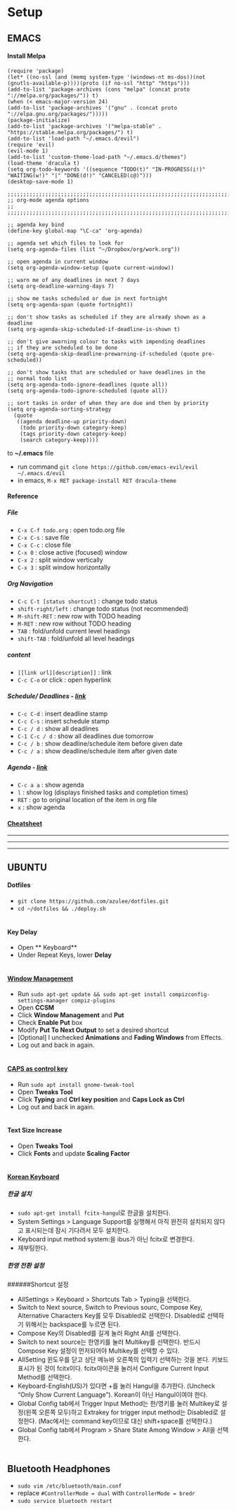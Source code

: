# Setup
## EMACS
#### Install Melpa
```
(require 'package)
(let* ((no-ssl (and (memq system-type '(windows-nt ms-dos))(not (gnutls-available-p))))(proto (if no-ssl "http" "https")))
(add-to-list 'package-archives (cons "melpa" (concat proto "://melpa.org/packages/")) t)
(when (< emacs-major-version 24)
(add-to-list 'package-archives '("gnu" . (concat proto "://elpa.gnu.org/packages/")))))
(package-initialize)
(add-to-list 'package-archives '("melpa-stable" . "https://stable.melpa.org/packages/") t)
(add-to-list 'load-path "~/.emacs.d/evil")
(require 'evil)
(evil-mode 1)
(add-to-list 'custom-theme-load-path "~/.emacs.d/themes")
(load-theme 'dracula t)
(setq org-todo-keywords '((sequence "TODO(t)" "IN-PROGRESS(i!)" "WAITING(w!)" "|" "DONE(d!)" "CANCELED(c@)")))
(desktop-save-mode 1)

;;;;;;;;;;;;;;;;;;;;;;;;;;;;;;;;;;;;;;;;;;;;;;;;;;;;;;;;;;;;;;;;;;;;;;;;;;;;
;; org-mode agenda options                                                ;;
;;;;;;;;;;;;;;;;;;;;;;;;;;;;;;;;;;;;;;;;;;;;;;;;;;;;;;;;;;;;;;;;;;;;;;;;;;;;

;; agenda key bind
(define-key global-map "\C-ca" 'org-agenda)

;; agenda set which files to look for
(setq org-agenda-files (list "~/Dropbox/org/work.org"))

;; open agenda in current window
(setq org-agenda-window-setup (quote current-window))

;; warn me of any deadlines in next 7 days
(setq org-deadline-warning-days 7)

;; show me tasks scheduled or due in next fortnight
(setq org-agenda-span (quote fortnight))

;; don't show tasks as scheduled if they are already shown as a deadline
(setq org-agenda-skip-scheduled-if-deadline-is-shown t)

;; don't give awarning colour to tasks with impending deadlines
;; if they are scheduled to be done
(setq org-agenda-skip-deadline-prewarning-if-scheduled (quote pre-scheduled))

;; don't show tasks that are scheduled or have deadlines in the
;; normal todo list
(setq org-agenda-todo-ignore-deadlines (quote all))
(setq org-agenda-todo-ignore-scheduled (quote all))

;; sort tasks in order of when they are due and then by priority
(setq org-agenda-sorting-strategy
  (quote
   ((agenda deadline-up priority-down)
    (todo priority-down category-keep)
    (tags priority-down category-keep)
    (search category-keep))))
```
to **~/.emacs** file

- run command `git clone https://github.com/emacs-evil/evil ~/.emacs.d/evil`
- in emacs, `M-x RET package-install RET dracula-theme`

#### Reference
##### File
- `C-x C-f todo.org` : open todo.org file
- `C-x C-s` : save file
- `C-x C-c` : close file
- `C-x 0` : close active (focused) window
- `C-x 2` : split window vertically
- `C-x 3` : split window horizontally

##### Org Navigation
- `C-c C-t [status shortcut]` : change todo status
- `shift-right/left` : change todo status (not recommended)
- `M-shift-RET` : new row with TODO heading
- `M-RET` : new row without TODO heading
- `TAB` : fold/unfold current level headings
- `shift-TAB` : fold/unfold all level headings

##### content
- `[[link url][description]]` : link
- `C-c C-o` or click : open hyperlink

##### Schedule/ Deadlines - [link](https://orgmode.org/manual/Inserting-deadline_002fschedule.html)
- `C-c C-d` : insert deadline stamp
- `C-c C-s` : insert schedule stamp
- `C-c / d` : show all deadlines
- `C-1 C-c / d` : show all deadlines due tomorrow
- `C-c / b` : show deadline/schedule item before given date
- `C-c / a` : show deadline/schedule item after given date

##### Agenda - [link](https://orgmode.org/worg/org-tutorials/orgtutorial_dto.html)
- `C-c a a` : show agenda
- `l` : show log (displays finished tasks and completion times)
- `RET` : go to original location of the item in org file
- `x` : show agenda

#### [Cheatsheet](https://emacsclub.github.io/html/org_tutorial.html)






-----------------------------------------------------------------

-----------------------------------------------------------------

-----------------------------------------------------------------














## UBUNTU

#### Dotfiles
- `git clone https://github.com/azulee/dotfiles.git`
- `cd ~/dotfiles && ./deploy.sh`
<br/><br/>

#### Key Delay
- Open ** Keyboard**
- Under Repeat Keys, lower **Delay**
<br/><br/>

#### [Window Management](https://askubuntu.com/questions/22207/quickly-place-a-window-to-another-screen-using-only-the-keyboard)
- Run `sudo apt-get update && sudo apt-get install compizconfig-settings-manager compiz-plugins`
- Open **CCSM**
- Click **Window Management** and **Put**
- Check **Enable Put** box
- Modify **Put To Next Output** to set a desired shortcut
- [Optional] I unchecked **Animations** and **Fading Windows** from Effects.
- Log out and back in again.
<br/><br/>

#### [CAPS as control key](https://askubuntu.com/questions/969053/map-caps-lock-to-control-on-ubuntu-17-10)
- Run `sudo apt install gnome-tweak-tool`
- Open **Tweaks Tool**
- Click **Typing** and **Ctrl key position** and **Caps Lock as Ctrl**
- Log out and back in again.
<br/><br/>

#### Text Size Increase
- Open **Tweaks Tool**
- Click **Fonts** and update **Scaling Factor**
<br/><br/>

#### [Korean Keyboard](http://hochulshin.com/ubuntu-1604-hangul/)
##### 한글 설치
- `sudo apt-get install fcitx-hangu`l로 한글을 설치한다.
- System Settings > Language Support를 실행해서 아직 완전히 설치되지 않다고 표시되는데 잠시 기다려서 모두 설치한다.
- Keyboard input method system:을 ibus가 아닌 fcitx로 변경한다.
- 재부팅한다.
##### 한영 전환 설정
######Shortcut 설정
- AllSettings > Keyboard > Shortcuts Tab > Typing을 선택한다.
 - Switch to Next source, Switch to Previous sourc, Compose Key, Alternative Characters Key를 모두 Disabled로 선택한다. Disabled로 선택하기 위해서는 backspace를 누르면 된다.
- Compose Key의 Disabled를 길게 눌러 Right Alt를 선택한다.
- Switch to next source는 한영키를 눌러 Multikey를 선택한다. 반드시 Compose Key 설정이 먼저되어야 Multikey를 선택할 수 있다.
- AllSetting 윈도우를 닫고 상단 메뉴바 오른쪽의 입력기 선택하는 것을 본다. 키보드 표시가 된 것이 fcitx이다. fcitx아이콘을 눌러서 Configure Current Input Method를 선택한다.
- Keyboard-English(US)가 있다면 +를 눌러 Hangul을 추가한다. (Uncheck “Only Show Current Language”). Korean이 아닌 Hangul이여야 한다.
- Global Config tab에서 Trigger Input Method는 한/영키를 눌러 Multikey로 설정(왼쪽 오른쪽 모두)하고 Extrakey for trigger input method는 Disabled로 설정한다. (Mac에서는 command key이므로 대신 shift+space를 선택한다.)
- Global Config tab에서 Program > Share State Among Window > All을 선택한다.
<br/><br/>

## Bluetooth Headphones
- `sudo vim /etc/bluetooth/main.conf`
- replace `#ControllerMode = dual` with `ControllerMode = bredr`
- `sudo service bluetooth restart`